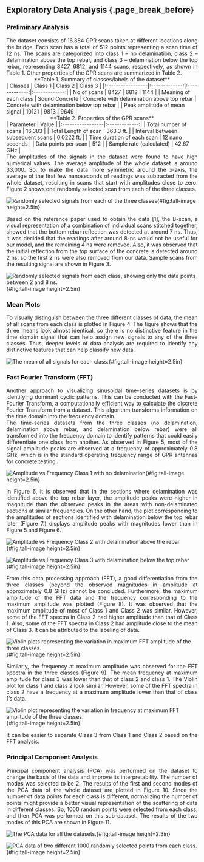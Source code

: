 ## Exploratory Data Analysis {.page_break_before}

### Preliminary Analysis


<div style="text-align: justify">The dataset consists of 16,384 GPR scans taken at different locations along the bridge. Each scan has a total of 512 points representing a scan time of 12 ns. The scans are categorized into class 1 – no delamination, class 2 – delamination above the top rebar, and class 3 – delamination below the top rebar, representing 8427, 6812, and 1144 scans, respectively, as shown in Table 1. Other properties of the GPR scans are summarized in Table 2. </div>


<div style="text-align: center">**Table 1. Summary of classes/labels of the dataset**</div>
| Classes | Class 1 | Class 2 | Class 3 |
|:-----------------|:-------------:|:-------------:|:-------------:|
| No of scans | 8427 | 6812 | 1144 |
| Meaning of each class | Sound Concrete | Concrete with delamination above top rebar | Concrete with delamination below top rebar |
| Peak amplitude of mean signal | 10121 | 9813 | 9649 |


<div style="text-align: center">**Table 2. Properties of the GPR scans**</div>
| Parameter | Value |
|:-----------------|:-------------:|
| Total number of scans | 16,383 |
| Total Length of scan | 363.3 ft. |
| Interval between subsequent scans | 0.0222 ft. |
| Time duration of each scan | 12 nano seconds |
| Data points per scan | 512 |
| Sample rate (calculated) | 42.67 GHz |


<div style="text-align: justify">The amplitudes of the signals in the dataset were found to have high numerical values. The average amplitude of the whole dataset is around 33,000. So, to make the data more symmetric around the x-axis, the average of the first few nanoseconds of readings was subtracted from the whole dataset, resulting in scans that start with amplitudes close to zero. Figure 2 shows one randomly selected scan from each of the three classes. </div>

![
**Randomly selected signals from each of the three classes**
](https://user-images.githubusercontent.com/112973477/198888009-6b6bffa6-3a3a-412d-8b55-2a129d1115b6.png "Tall image"){#fig:tall-image height=2.5in}


<div style="text-align: justify">Based on the reference paper used to obtain the data [1], the B-scan, a visual representation of a combination of individual scans stitched together, showed that the bottom rebar reflection was detected at around 7 ns. Thus, it was decided that the readings after around 8-ns would not be useful for our model, and the remaining 4 ns were removed. Also, it was observed that the initial reflection from the top surface of the concrete is detected around 2 ns, so the first 2 ns were also removed from our data. Sample scans from the resulting signal are shown in Figure 3.</div>


![
**Randomly selected signals from each class, showing only the data points between 2 and 8 ns.**
](https://user-images.githubusercontent.com/112973477/198888092-eba56164-5253-424a-b1bf-66a6aad0e06d.png
 "Tall image"){#fig:tall-image height=2.5in}



### Mean Plots
<div style="text-align: justify">To visually distinguish between the three different classes of data, the mean of all scans from each class is plotted in Figure 4. The figure shows that the three means look almost identical, so there is no distinctive feature in the time domain signal that can help assign new signals to any of the three classes. Thus, deeper levels of data analysis are required to identify any distinctive features that can help classify new data.</div>

![
**The mean of all signals for each class.**
](https://user-images.githubusercontent.com/112973477/198890014-03682ba5-2c91-4b70-a74a-ad6100371880.png
 "Tall image"){#fig:tall-image height=2.5in}






### Fast Fourier Transform (FFT)

<div style="text-align: justify">Another approach to visualizing sinusoidal time-series datasets is by identifying dominant cyclic patterns. This can be conducted with the Fast-Fourier Transform, a computationally efficient way to calculate the discrete Fourier Transform from a dataset. This algorithm transforms information on the time domain into the frequency domain. </div>

<div style="text-align: justify">The time-series datasets from the three classes (no delamination, delamination above rebar, and delamination below rebar) were all transformed into the frequency domain to identify patterns that could easily differentiate one class from another.  As observed in Figure 5, most of the signal amplitude peaks are observed at a frequency of approximately 0.8 GHz, which is in the standard operating frequency range of GPR antennas for concrete testing. </div>




![
**Amplitude vs Frequency Class 1 with no delamination**
](https://user-images.githubusercontent.com/112973477/198796951-76d47c3a-a1fd-4806-930c-1861941641d2.png "Tall image"){#fig:tall-image height=2.5in}

<div style="text-align: justify">In Figure 6, it is observed that in the sections where delamination was identified above the top rebar layer, the amplitude peaks were higher in magnitude than the observed peaks in the areas with non-delaminated sections at similar frequencies. On the other hand, the plot corresponding to the amplitudes of sections identified with delamination below the top rebar later (Figure 7.) displays amplitude peaks with magnitudes lower than in Figure 5 and Figure 6.</div>

![
**Amplitude vs Frequency Class 2 with delamination above the rebar**
](https://user-images.githubusercontent.com/112973477/198805626-7db1d0f0-c922-4421-bd7a-98ac69ab4543.png "Tall image"){#fig:tall-image height=2.5in}


![
**Amplitude vs Frequency Class 3 with delamination below the top rebar**
](https://user-images.githubusercontent.com/112973477/198806202-022ebb9c-4fc1-48c4-ba29-be7df7647d4f.png "Tall image"){#fig:tall-image height=2.5in}

<div style="text-align: justify">From this data processing approach (FFT), a good differentiation from the three classes (beyond the observed magnitudes in amplitude at approximately 0.8 GHz) cannot be concluded. Furthermore, the maximum amplitude of the FFT data and the frequency corresponding to the maximum amplitude was plotted (Figure 8). It was observed that the maximum amplitude of most of Class 1 and Class 2 was similar. However, some of the FFT spectra in Class 2 had higher amplitude than that of Class 1. Also, some of the FFT spectra in Class 2 had amplitude close to the mean of Class 3. It can be attributed to the labeling of data. </div>


![
**Violin plots representing the variation in maximum FFT amplitude of the three classes.**
](https://user-images.githubusercontent.com/112973477/198889209-6eba3151-f991-4375-9624-e01f7215b095.png
 "Tall image"){#fig:tall-image height=2.5in}


<div style="text-align: justify">Similarly, the frequency at maximum amplitude was observed for the FFT spectra in the three classes (Figure 9). The mean frequency at maximum amplitude for class 3 was lower than that of class 2 and class 1. The Violin plot for class 1 and class 2 look similar. However, some of the FFT spectra in class 2 have a frequency at a maximum amplitude lower than that of class 1’s data. </div>

![
**Violin plot representing the variation in frequency at maximum FFT amplitude of the three classes.**
](https://user-images.githubusercontent.com/112973477/198889398-21f6da40-2975-4964-b01e-6223ac78a1ce.png
 "Tall image"){#fig:tall-image height=2.5in}


<div style="text-align: justify">It can be easier to separate Class 3 from Class 1 and Class 2 based on the FFT analysis. </div>



### Principal Component Analysis
<div style="text-align: justify">Principal component analysis (PCA) was performed on the dataset to change the basis of the data and improve its interpretability. The number of modes was selected to be 2. The results of the first and second modes of the PCA data of the whole dataset are plotted in Figure 10. Since the number of data points for each class is different, normalizing the number of points might provide a better visual representation of the scattering of data in different classes. So, 1000 random points were selected from each class, and then PCA was performed on this sub-dataset. The results of the two modes of this PCA are shown in Figure 11. </div>

![
**The PCA data for all the datasets.**
](https://user-images.githubusercontent.com/112973615/198893083-66b632bb-c221-4a99-9b82-824d0ea6b08f.png "Tall image"){#fig:tall-image height=2.3in}




![
**PCA data of two different 1000 randomly selected points from each class.**
](https://user-images.githubusercontent.com/112973477/198889098-bd49b954-add9-4b08-bf6d-740e00b753ae.png "Tall image"){#fig:tall-image height=2.5in}
